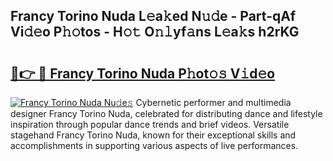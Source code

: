 ## Francy Torino Nuda L𝚎a𝚔ed N𝚞𝚍e - Part-qAf Vi𝚍𝚎o P𝚑𝚘tos - H𝚘𝚝 O𝚗𝚕yf𝚊ns L𝚎a𝚔s h2rKG

# <h2><a href="http://kf5bmc8.oniu.top/?m=Francy+Torino+Nuda">🔗👉 🔴 Francy Torino Nuda P𝚑ot𝚘𝚜 V𝚒d𝚎o</a></h2>

[![Francy Torino Nuda Nu𝚍e𝚜](https://i.imgur.com/0qMVB7G.gif)](http://kf5bmc8.oniu.top/?m=Francy+Torino+Nuda)
Cybernetic performer and multimedia designer Francy Torino Nuda, celebrated for distributing dance and lifestyle inspiration through popular dance trends and brief videos. Versatile stagehand Francy Torino Nuda, known for their exceptional skills and accomplishments in supporting various aspects of live performances.  
